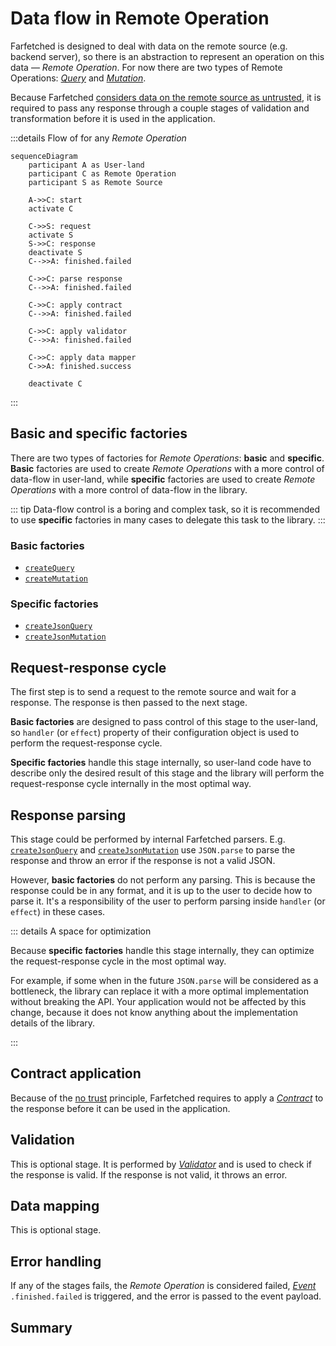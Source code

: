 # Data flow in Remote Operation

Farfetched is designed to deal with data on the remote source (e.g. backend server), so there is an abstraction to represent an operation on this data — _Remote Operation_. For now there are two types of Remote Operations: [_Query_](/api/primitives/query) and [_Mutation_](/api/primitives/mutation).

Because Farfetched [considers data on the remote source as untrusted](/statements/never_trust), it is required to pass any response through a couple stages of validation and transformation before it is used in the application.

:::details Flow of for any _Remote Operation_

```mermaid
sequenceDiagram
    participant A as User-land
    participant C as Remote Operation
    participant S as Remote Source

    A->>C: start
    activate C

    C->>S: request
    activate S
    S->>C: response
    deactivate S
    C-->>A: finished.failed

    C->>C: parse response
    C-->>A: finished.failed

    C->>C: apply contract
    C-->>A: finished.failed

    C->>C: apply validator
    C-->>A: finished.failed

    C->>C: apply data mapper
    C->>A: finished.success

    deactivate C
```

:::

## Basic and specific factories

There are two types of factories for _Remote Operations_: **basic** and **specific**. **Basic** factories are used to create _Remote Operations_ with a more control of data-flow in user-land, while **specific** factories are used to create _Remote Operations_ with a more control of data-flow in the library.

::: tip
Data-flow control is a boring and complex task, so it is recommended to use **specific** factories in many cases to delegate this task to the library.
:::

### Basic factories

- [`createQuery`](/api/factories/create_query)
- [`createMutation`](/api/factories/create_mutation)

### Specific factories

- [`createJsonQuery`](/api/factories/create_json_query)
- [`createJsonMutation`](/api/factories/create_json_mutation)

## Request-response cycle

The first step is to send a request to the remote source and wait for a response. The response is then passed to the next stage.

**Basic factories** are designed to pass control of this stage to the user-land, so `handler` (or `effect`) property of their configuration object is used to perform the request-response cycle.

**Specific factories** handle this stage internally, so user-land code have to describe only the desired result of this stage and the library will perform the request-response cycle internally in the most optimal way.

## Response parsing

This stage could be performed by internal Farfetched parsers. E.g. [`createJsonQuery`](/api/factories/create_json_query) and [`createJsonMutation`](/api/factories/create_json_mutation) use `JSON.parse` to parse the response and throw an error if the response is not a valid JSON.

However, **basic factories** do not perform any parsing. This is because the response could be in any format, and it is up to the user to decide how to parse it. It's a responsibility of the user to perform parsing inside `handler` (or `effect`) in these cases.

::: details A space for optimization

Because **specific factories** handle this stage internally, they can optimize the request-response cycle in the most optimal way.

For example, if some when in the future `JSON.parse` will be considered as a bottleneck, the library can replace it with a more optimal implementation without breaking the API. Your application would not be affected by this change, because it does not know anything about the implementation details of the library.

:::

## Contract application

Because of the [no trust](/statements/never_trust) principle, Farfetched requires to apply a [_Contract_](/api/primitives/contract) to the response before it can be used in the application.

## Validation

This is optional stage. It is performed by [_Validator_](/api/primitives/validator) and is used to check if the response is valid. If the response is not valid, it throws an error.

## Data mapping

This is optional stage.

## Error handling

If any of the stages fails, the _Remote Operation_ is considered failed, [_Event_](https://effector.dev/docs/api/effector/event) `.finished.failed` is triggered, and the error is passed to the event payload.

## Summary
